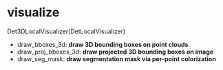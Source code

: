 # visualize

Det3DLocalVisualizer(DetLocalVisualizer)

- draw_bboxes_3d: **draw 3D bounding boxes on point clouds**
- draw_proj_bboxes_3d: **draw projected 3D bounding boxes on image**
- draw_seg_mask: **draw segmentation mask via per-point colorization**